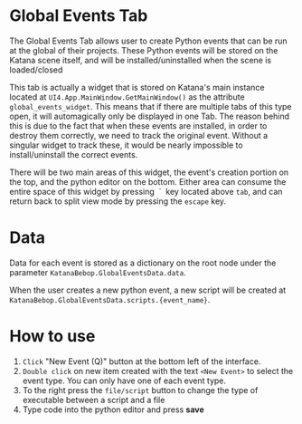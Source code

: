# Global Events Tab
The Global Events Tab allows user to create Python events that can be run at the global
of their projects.  These Python events will be stored on the Katana scene itself, and will
be installed/uninstalled when the scene is loaded/closed

This tab is actually a widget that is stored on Katana's main instance located at 
`UI4.App.MainWindow.GetMainWindow()` as the attribute `global_events_widget`.  This means
that if there are multiple tabs of this type open, it will automagically only be displayed
in one Tab.  The reason behind this is due to the fact that when these events are installed,
in order to destroy them correctly, we need to track the original event.  Without a singular widget
to track these, it would be nearly impossible to install/uninstall the correct events.

There will be two main areas of this widget, the event's creation portion on the top, and the
python editor on the bottom.  Either area can consume the entire space of this widget by
pressing &nbsp;\`&nbsp; key located above `tab`, and can return back to split view mode
by pressing the `escape` key.

# Data
Data for each event is stored as a dictionary on the root node under the parameter 
`KatanaBebop.GlobalEventsData.data`.

When the user creates a new python event, a new script will be created at 
`KatanaBebop.GlobalEventsData.scripts.{event_name}`.

# How to use
1. `Click` "New Event (Q)" button at the bottom left of the interface.
2. `Double click` on new item created with the text `<New Event>` to select the event type.
        You can only have one of each event type.
3. To the right press the `file/script` button to change the type of executable between a script and a file
4. Type code into the python editor and press **save**
